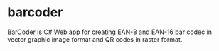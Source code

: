# barcoder
BarCoder is C# Web app for creating EAN-8 and EAN-16 bar codec in vector graphic image format and QR codes in raster format.
